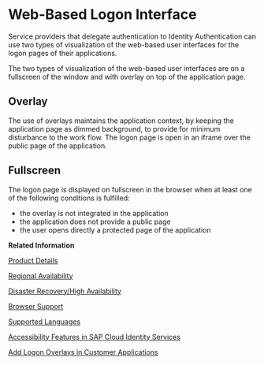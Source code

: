 <!-- loio8e40afcbf9a94293b553a68ca342c747 -->

# Web-Based Logon Interface

Service providers that delegate authentication to Identity Authentication can use two types of visualization of the web-based user interfaces for the logon pages of their applications.

The two types of visualization of the web-based user interfaces are on a fullscreen of the window and with overlay on top of the application page.



## Overlay

The use of overlays maintains the application context, by keeping the application page as dimmed background, to provide for minimum disturbance to the work flow. The logon page is open in an iframe over the public page of the application.



## Fullscreen

The logon page is displayed on fullscreen in the browser when at least one of the following conditions is fulfilled:

-   the overlay is not integrated in the application
-   the application does not provide a public page
-   the user opens directly a protected page of the application

**Related Information**  


[Product Details](product-details-4d404b1.md)

[Regional Availability](regional-availability-be600ca.md "Tenants are deployed on the productive domain accounts.ondemand.com.")

[Disaster Recovery/High Availability](disaster-recovery-high-availability-2c1a055.md "Disaster recovery (DR) and high availability (HA) are based on the capabilities of the underlying infrastructure.")

[Browser Support](browser-support-0741076.md "Information on the supported browser version for the administration console, and the end user screens of SAP Cloud Identity Services.")

[Supported Languages](supported-languages-0ea634d.md "Information on the supported languages for the administration console, and the end user screens of Identity Authentication.")

[Accessibility Features in SAP Cloud Identity Services](accessibility-features-in-sap-cloud-identity-services-c7b544b.md "To optimize your experience of SAP Cloud Identity Services, SAP Cloud Identity Services tools provide features and settings that help you use the software efficiently.")

[Add Logon Overlays in Customer Applications](Development/add-logon-overlays-in-customer-applications-5e98ecf.md "This document describes how service providers that delegate authentication to Identity Authentication can use embedded frames, also called overlays, for the logon pages of their applications.")

